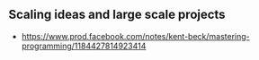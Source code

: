 ## Scaling ideas and large scale projects
- https://www.prod.facebook.com/notes/kent-beck/mastering-programming/1184427814923414
